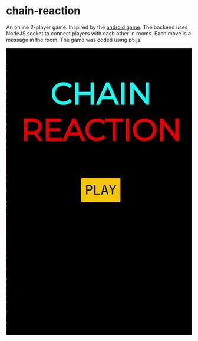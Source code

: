# chain-reaction
An online 2-player game. Inspired by the [android game](https://play.google.com/store/apps/details?id=com.BuddyMattEnt.ChainReaction&hl=en_IN&gl=US).
The backend uses NodeJS socket to connect players with each other in rooms. Each move is a message in the room. The game was coded using p5.js.

![Game Recording](https://github.com/codegallivant/chain-reaction/blob/master/Screencast%20from%2007-04-24%2002_37_37%20AM%20IST.gif)
